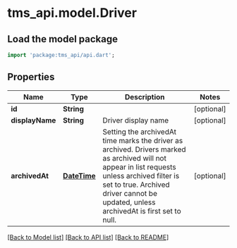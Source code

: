 # tms_api.model.Driver

## Load the model package
```dart
import 'package:tms_api/api.dart';
```

## Properties
Name | Type | Description | Notes
------------ | ------------- | ------------- | -------------
**id** | **String** |  | [optional] 
**displayName** | **String** | Driver display name | [optional] 
**archivedAt** | [**DateTime**](DateTime.md) | Setting the archivedAt time marks the driver as archived. Drivers marked as archived will not appear in list requests unless archived filter is set to true. Archived driver cannot be updated, unless archivedAt is first set to null.  | [optional] 

[[Back to Model list]](../README.md#documentation-for-models) [[Back to API list]](../README.md#documentation-for-api-endpoints) [[Back to README]](../README.md)


